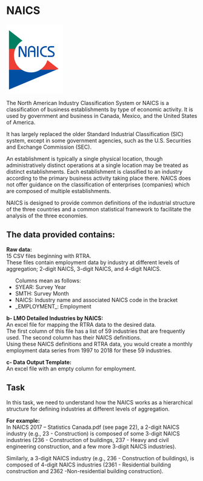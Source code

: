 # NAICS
<img src="img.svg.png">

The North American Industry Classification System or NAICS is a classification of business establishments by type of economic activity. It is used by government and business in Canada, Mexico, and the United States of America.

It has largely replaced the older Standard Industrial Classification (SIC) system, except in some government agencies, such as the U.S. Securities and Exchange Commission (SEC).

An establishment is typically a single physical location, though administratively distinct operations at a single location may be treated as distinct establishments. Each establishment is classified to an industry according to the primary business activity taking place there. NAICS does not offer guidance on the classification of enterprises (companies) which are composed of multiple establishments.

NAICS is designed to provide common definitions of the industrial structure of the three countries and a common statistical framework to facilitate the analysis of the three economies.


## The data provided contains:
<b>Raw data:</b><br>
15 CSV files beginning with RTRA.<br>
These files contain employment data by industry at different levels of aggregation; 2-digit NAICS, 3-digit NAICS, and 4-digit
NAICS. <br>
<ul>
Columns mean as follows:
    <li>
 SYEAR: Survey Year
        </li>
    <li>
 SMTH: Survey Month
        </li>
    <li>
 NAICS: Industry name and associated NAICS code in the bracket
        </li>
    <li>
 _EMPLOYMENT_: Employment
        </li>
</ul>
<b>b- LMO Detailed Industries by NAICS:</b><br> 
An excel file for mapping the RTRA data to the desired data. <br>
The first column of this file has a list of 59 industries that are frequently used.
The second column has their NAICS definitions. <br>
Using these NAICS definitions and RTRA data, you would create a monthly employment data series from 1997 to 2018 for these 59
industries.<br>

<b>c- Data Output Template:</b><br>
An excel file with an empty column for employment. 

## Task
In this task, we need to understand how the NAICS works as a hierarchical structure for defining industries at different levels of aggregation.

<b>For example:</b><br>
In NAICS 2017 – Statistics Canada.pdf (see page 22), a 2-digit NAICS industry (e.g., 23 - Construction) is composed of some 3-digit NAICS industries (236 - Construction of buildings, 237 - Heavy and civil engineering construction, and a few more 3-digit NAICS industries).

Similarly, a 3-digit NAICS industry (e.g., 236 - Construction of buildings), is composed of 4-digit NAICS industries (2361 - Residential building construction and 2362 -Non-residential building construction).
